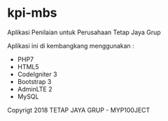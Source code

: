 # kpi-mbs
Aplikasi Penilaian untuk Perusahaan Tetap Jaya Grup

Aplikasi ini di kembangkang menggunakan :
- PHP7
- HTML5
- CodeIgniter 3
- Bootstrap 3
- AdminLTE 2
- MySQL

Copyrigt 2018 TETAP JAYA GRUP - MYP100JECT